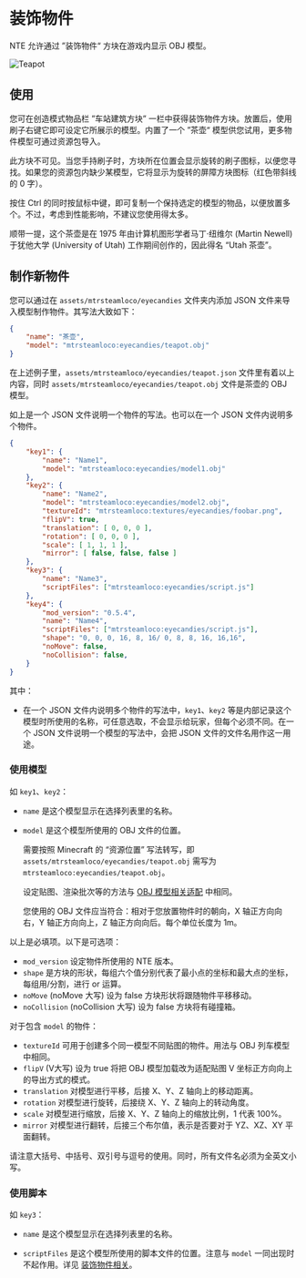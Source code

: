 # 装饰物件

NTE 允许通过 ”装饰物件“ 方块在游戏内显示 OBJ 模型。

![Teapot](img/teapot.jpg)

## 使用

您可在创造模式物品栏 ”车站建筑方块” 一栏中获得装饰物件方块。放置后，使用刷子右键它即可设定它所展示的模型。内置了一个 ”茶壶“ 模型供您试用，更多物件模型可通过资源包导入。

此方块不可见。当您手持刷子时，方块所在位置会显示旋转的刷子图标，以便您寻找。如果您的资源包内缺少某模型，它将显示为旋转的屏障方块图标（红色带斜线的 0 字）。

按住 Ctrl 的同时按鼠标中键，即可复制一个保持选定的模型的物品，以便放置多个。不过，考虑到性能影响，不建议您使用得太多。

顺带一提，这个茶壶是在 1975 年由计算机图形学者马丁·纽维尔 (Martin Newell) 于犹他大学 (University of Utah) 工作期间创作的，因此得名 “Utah 茶壶”。



## 制作新物件

您可以通过在 `assets/mtrsteamloco/eyecandies` 文件夹内添加 JSON 文件来导入模型制作物件。其写法大致如下：

```json
{
    "name": "茶壶",
    "model": "mtrsteamloco:eyecandies/teapot.obj"
}
```

在上述例子里，`assets/mtrsteamloco/eyecandies/teapot.json` 文件里有着以上内容，同时 `assets/mtrsteamloco/eyecandies/teapot.obj` 文件是茶壶的 OBJ 模型。

如上是一个 JSON 文件说明一个物件的写法。也可以在一个 JSON 文件内说明多个物件。

```json
{
    "key1": {
        "name": "Name1",
        "model": "mtrsteamloco:eyecandies/model1.obj"
    },
    "key2": {
        "name": "Name2",
        "model": "mtrsteamloco:eyecandies/model2.obj",
        "textureId": "mtrsteamloco:textures/eyecandies/foobar.png",
        "flipV": true,
        "translation": [ 0, 0, 0 ],
        "rotation": [ 0, 0, 0 ],
        "scale": [ 1, 1, 1 ],
        "mirror": [ false, false, false ]
    },
    "key3": {
        "name": "Name3",
        "scriptFiles": ["mtrsteamloco:eyecandies/script.js"]
    },
    "key4": {
        "mod_version": "0.5.4",
        "name": "Name4",
        "scriptFiles": ["mtrsteamloco:eyecandies/script.js"],
        "shape": "0, 0, 0, 16, 8, 16/ 0, 8, 8, 16, 16,16",
        "noMove": false,
        "noCollision": false,
    }
}
```

其中：

- 在一个 JSON 文件内说明多个物件的写法中，`key1`、`key2` 等是内部记录这个模型时所使用的名称，可任意选取，不会显示给玩家，但每个必须不同。在一个 JSON 文件说明一个模型的写法中，会把 JSON 文件的文件名用作这一用途。

### 使用模型
如 `key1`、`key2`：

- `name` 是这个模型显示在选择列表里的名称。

- `model` 是这个模型所使用的 OBJ 文件的位置。

  需要按照 Minecraft 的 “资源位置” 写法转写，即 `assets/mtrsteamloco/eyecandies/teapot.obj` 需写为 `mtrsteamloco:eyecandies/teapot.obj`。

  设定贴图、渲染批次等的方法与 [OBJ 模型相关适配](objschem.md) 中相同。
  
  您使用的 OBJ 文件应当符合：相对于您放置物件时的朝向，X 轴正方向向右，Y 轴正方向向上，Z 轴正方向向后。每个单位长度为 1m。

以上是必填项。以下是可选项：

- `mod_version` 设定物件所使用的 NTE 版本。
- `shape` 是方块的形状，每组六个值分别代表了最小点的坐标和最大点的坐标，每组用/分割，进行 or 运算。
- `noMove` (noMove 大写) 设为 false 方块形状将跟随物件平移移动。
- `noCollision` (noCollision 大写) 设为 false 方块将有碰撞箱。
  
对于包含 `model` 的物件：
- `textureId` 可用于创建多个同一模型不同贴图的物件。用法与 OBJ 列车模型中相同。
- `flipV` (V大写) 设为 true 将把 OBJ 模型加载改为适配贴图 V 坐标正方向向上的导出方式的模式。
- `translation` 对模型进行平移，后接 X、Y、Z 轴向上的移动距离。
- `rotation` 对模型进行旋转，后接绕 X、Y、Z 轴向上的转动角度。
- `scale` 对模型进行缩放，后接 X、Y、Z 轴向上的缩放比例，1 代表 100%。
- `mirror` 对模型进行翻转，后接三个布尔值，表示是否要对于 YZ、XZ、XY 平面翻转。


请注意大括号、中括号、双引号与逗号的使用。同时，所有文件名必须为全英文小写。

### 使用脚本
如 `key3`：

- `name` 是这个模型显示在选择列表里的名称。

- `scriptFiles` 是这个模型所使用的脚本文件的位置。注意与 `model` 一同出现时不起作用。详见 [装饰物件相关](js-eyecandy.md)。
  
